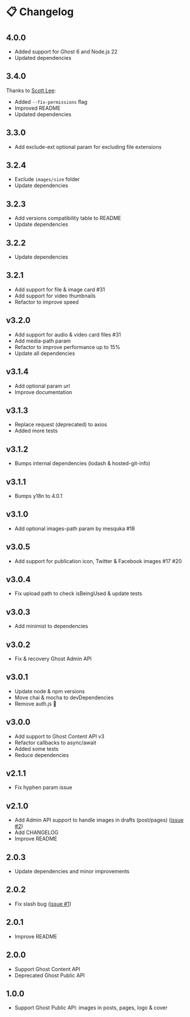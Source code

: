 # 📋 Changelog

## 4.0.0

- Added support for Ghost 6 and Node.js 22
- Updated dependencies

## 3.4.0

Thanks to [Scott Lee](https://github.com/ghostboard/ghost-purge-images/pull/43):

- Added `--fix-permissions` flag
- Improved README
- Updated dependencies

## 3.3.0

- Add exclude-ext optional param for excluding file extensions

## 3.2.4

- Exclude `images/size` folder
- Update dependencies

## 3.2.3

- Add versions compatibility table to README
- Update dependencies

## 3.2.2

- Update dependencies

## 3.2.1

- Add support for file & image card #31
- Add support for video thumbnails
- Refactor to improve speed

## v3.2.0

- Add support for audio & video card files #31
- Add media-path param
- Refactor to improve performance up to 15%
- Update all dependencies

## v3.1.4

- Add optional param url
- Improve documentation

## v3.1.3

- Replace request (deprecated) to axios
- Added more tests
  
## v3.1.2

- Bumps internal dependencies (lodash & hosted-git-info)

## v3.1.1

- Bumps y18n to 4.0.1

## v3.1.0

- Add optional images-path param by mesquka #18

## v3.0.5

- Add support for publication icon, Twitter & Facebook images #17 #20

## v3.0.4

- Fix upload path to check isBeingUsed & update tests

## v3.0.3
- Add minimist to dependencies

## v3.0.2
- Fix & recovery Ghost Admin API

## v3.0.1
- Update node & npm versions
- Move chai & mocha to devDependencies
- Remove auth.js 🐛

## v3.0.0
- Add support to Ghost Content API v3
- Refactor callbacks to async/await
- Added some tests
- Reduce dependencies

## v2.1.1
- Fix hyphen param issue

## v2.1.0
- Add Admin API support to handle images in drafts (post/pages) ([issue #2](https://github.com/ghostboard/ghost-purge-images/issues/2))
- Add CHANGELOG
- Improve README

## 2.0.3
- Update dependencies and minor improvements

## 2.0.2
- Fix slash bug ([issue #1](https://github.com/ghostboard/ghost-purge-images/issues/1))

## 2.0.1
- Improve README

## 2.0.0
- Support Ghost Content API
- Deprecated Ghost Public API

## 1.0.0
- Support Ghost Public API: images in posts, pages, logo & cover